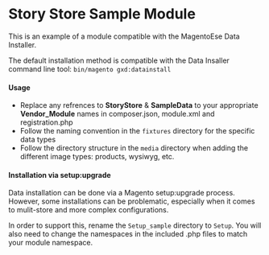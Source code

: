 # Story Store Sample Module

This is an example of a module compatible with the MagentoEse Data Installer.

The default installation method is compatible with the Data Insaller command line tool: ``bin/magento gxd:datainstall``

#### Usage

- Replace any refrences to **StoryStore** & **SampleData** to your appropriate **Vendor_Module** names in composer.json, module.xml and registration.php
- Follow the naming convention in the ``fixtures`` directory for the specific data types
- Follow the directory structure in the ``media`` directory when adding the different image types: products, wysiwyg, etc.

#### Installation via setup:upgrade
Data installation can be done via a Magento setup:upgrade process.  However, some installations can be problematic, especially when it comes to mulit-store and more complex configurations.

In order to support this, rename the ``Setup_sample`` directory to ``Setup``. You will also need to change the namespaces in the included .php files to match your module namespace.